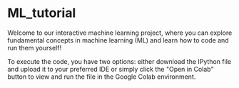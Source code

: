 # ML_tutorial
Welcome to our interactive machine learning project, where you can explore fundamental concepts in machine learning (ML) and learn how to code and run them yourself!

To execute the code, you have two options: either download the IPython file and upload it to your preferred IDE or simply click the "Open in Colab" button to view and run the file in the Google Colab environment.

